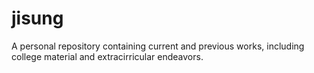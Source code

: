 # jisung
A personal repository containing current and previous works, including college material and extracirricular endeavors.
